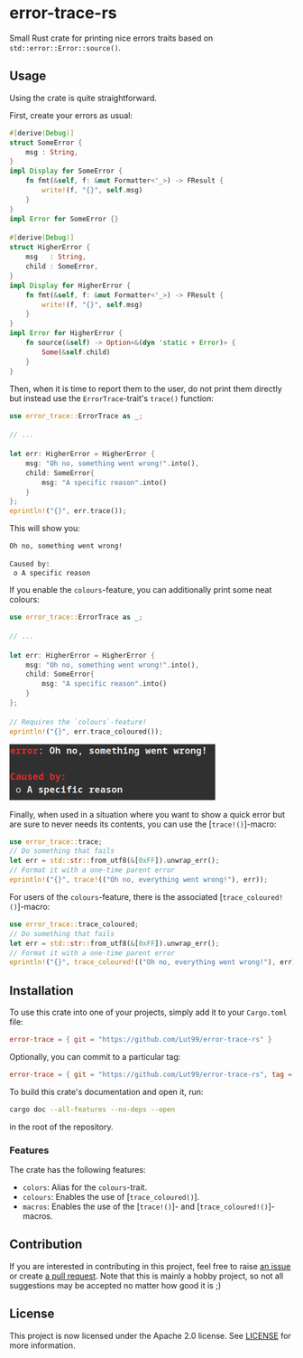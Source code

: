 # error-trace-rs
Small Rust crate for printing nice errors traits based on `std::error::Error::source()`.


## Usage
Using the crate is quite straightforward.

First, create your errors as usual:
```rust
#[derive(Debug)]
struct SomeError {
    msg : String,
}
impl Display for SomeError {
    fn fmt(&self, f: &mut Formatter<'_>) -> FResult {
        write!(f, "{}", self.msg)
    }
}
impl Error for SomeError {}

#[derive(Debug)]
struct HigherError {
    msg   : String,
    child : SomeError,
}
impl Display for HigherError {
    fn fmt(&self, f: &mut Formatter<'_>) -> FResult {
        write!(f, "{}", self.msg)
    }
}
impl Error for HigherError {
    fn source(&self) -> Option<&(dyn 'static + Error)> {
        Some(&self.child)
    }
}
```

Then, when it is time to report them to the user, do not print them directly but instead use the `ErrorTrace`-trait's `trace()` function:
```rust
use error_trace::ErrorTrace as _;

// ...

let err: HigherError = HigherError {
    msg: "Oh no, something went wrong!".into(),
    child: SomeError{
        msg: "A specific reason".into()
    }
};
eprintln!("{}", err.trace());
```
This will show you:
```text
Oh no, something went wrong!

Caused by:
 o A specific reason
```

If you enable the `colours`-feature, you can additionally print some neat colours:
```rust
use error_trace::ErrorTrace as _;

// ...

let err: HigherError = HigherError {
    msg: "Oh no, something went wrong!".into(),
    child: SomeError{
        msg: "A specific reason".into()
    }
};

// Requires the `colours`-feature!
eprintln!("{}", err.trace_coloured());
```
![Showing the same error as above but with some errors](https://github.com/Lut99/error-trace-rs/raw/main/img/example_colours.png)

Finally, when used in a situation where you want to show a quick error but are sure to never needs its contents, you can use the [`trace!()`]-macro:
```rust
use error_trace::trace;
// Do something that fails
let err = std::str::from_utf8(&[0xFF]).unwrap_err();
// Format it with a one-time parent error
eprintln!("{}", trace!(("Oh no, everything went wrong!"), err));
```

For users of the `colours`-feature, there is the associated [`trace_coloured!()`]-macro:
```rust
use error_trace::trace_coloured;
// Do something that fails
let err = std::str::from_utf8(&[0xFF]).unwrap_err();
// Format it with a one-time parent error
eprintln!("{}", trace_coloured!(("Oh no, everything went wrong!"), err));
```


## Installation
To use this crate into one of your projects, simply add it to your `Cargo.toml` file:
```toml
error-trace = { git = "https://github.com/Lut99/error-trace-rs" }
```
Optionally, you can commit to a particular tag:
```toml
error-trace = { git = "https://github.com/Lut99/error-trace-rs", tag = "v1.1.0" }
```

To build this crate's documentation and open it, run:
```bash
cargo doc --all-features --no-deps --open
```
in the root of the repository.

### Features
The crate has the following features:
- `colors`: Alias for the `colours`-trait.
- `colours`: Enables the use of [`trace_coloured()`].
- `macros`: Enables the use of the [`trace!()`]- and [`trace_coloured!()`]-macros.


## Contribution
If you are interested in contributing in this project, feel free to raise [an issue](https://github.com/Lut99/error-trace-rs/issues) or create [a pull request](https://github.com/Lut99/error-trace-rs/pulls). Note that this is mainly a hobby project, so not all suggestions may be accepted no matter how good it is ;)


## License
This project is now licensed under the Apache 2.0 license. See [LICENSE](./LICENSE) for more information.



